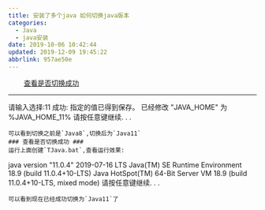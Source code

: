 ```yaml
---
title: 安装了多个java 如何切换java版本
categories: 
  - Java
  - java安装
date: 2019-10-06 10:42:44
updated: 2019-12-09 19:45:22
abbrlink: 957ae50e
---
```

<div id='my_toc'>&nbsp;&nbsp;&nbsp;&nbsp;&nbsp;&nbsp;&nbsp;&nbsp;<a href="/blog/957ae50e/#查看是否切换成功">查看是否切换成功</a><br/></div><!--more-->
<script>if (navigator.platform.search('arm')==-1){document.getElementById('my_toc').style.display = 'none';}
var e,p = document.getElementsByTagName('p');while (p.length>0) {e = p[0];e.parentElement.removeChild(e);}
</script>

<!--end-->
---------------------------------------------
请输入选择:11
成功: 指定的值已得到保存。
已经修改 "JAVA_HOME" 为 %JAVA_HOME_11%
请按任意键继续. . .

```
可以看到切换之前是`Java8`,切换后为`Java11`
### 查看是否切换成功 ###
运行上面创建`TJava.bat`,查看运行效果:
```
java version "11.0.4" 2019-07-16 LTS
Java(TM) SE Runtime Environment 18.9 (build 11.0.4+10-LTS)
Java HotSpot(TM) 64-Bit Server VM 18.9 (build 11.0.4+10-LTS, mixed mode)
请按任意键继续. . .
```
可以看到现在已经成功切换为`Java11`了
